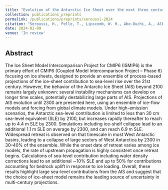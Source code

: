 ```yaml
---
title: "Evolution of the Antarctic Ice Sheet over the next three centuries from an ISMIP6 model ensemble"
collection: publications_preprints
permalink: /publications/preprints/seroussi-2024
citation: "Seroussi, H., Pelle, T., Lipscomb, W. H., Abe-Ouchi, A., Albrecht, T., Alvarez-Solas, J., Asay-Davis, X., Barre, J.-B., Berends, C. J., Bernales, J., Blasco, J., Caillet, J., Chandler, D. M., Coulon, V., Cullather, R., Dumas, C., Galton-Fenzi, B. K., <b>Garbe, J.</b>, Gillet-Chaulet, F., Gladstone, R., Goelzer, H., Golledge, N., Greve, R., Gudmundsson, G. H., Han, H. K., Hillebrand, T. R., Hoffman, M. J., Huybrechts, P., Jourdain, N. C., Klose, A. K., Langebroek, P. M., Leguy, G. R., Lowry, D. P., Mathiot, P., Montoya, M., Morlighem, M., Nowicki, S., Pattyn, F., Payne, A. J., Quiquet, A., Reese, R., Robinson, A., Saraste, L., Simon, E. G., Sun, S., Twarog, J. P., Trusel, L. D., Urruty, B., Van Breedam, J., van de Wal, R. S. W., Wang, Y., Zhao, C., Zwinger, T.: <i>Evolution of the Antarctic Ice Sheet over the next three centuries from an ISMIP6 model ensemble</i>, in review, 2024."
date: 2024-02-09
venue: 'In review'
---
```


## Abstract
The Ice Sheet Model Intercomparison Project for CMIP6 (ISMIP6) is the primary effort of CMIP6 (Coupled Model Intercomparison Project – Phase 6) focusing on ice sheets, designed to provide an ensemble of process-based projections of the ice-sheet contribution to sea-level rise over the 21st century. However, the behavior of the Antarctic Ice Sheet (AIS) beyond 2100 remains largely unknown: several instability mechanisms can develop on longer time scales, potentially destabilizing large parts of AIS. Projections of AIS evolution until 2300 are presented here, using an ensemble of ice-flow models and forcing from global climate models. Under high-emission scenarios, the Antarctic sea-level contribution is limited to less than 30 cm sea-level equivalent (SLE) by 2100, but increases rapidly thereafter to reach up to 4.4 m SLE by 2300. Simulations including ice-shelf collapse lead to an additional 1.1 m SLE on average by 2300, and can reach 6.9 m SLE. Widespread retreat is observed on that timescale in most West Antarctic basins, leading to a collapse of large sectors of West Antarctica by 2300 in 30–40% of the ensemble. While the onset date of retreat varies among ice models, the rate of upstream propagation is highly consistent once retreat begins. Calculations of sea-level contribution including water density corrections lead to an additional ∼10% SLE and up to 50% for contributions accounting for bedrock uplift in response to ice loading. Overall, these results highlight large sea-level contributions from the AIS and suggest that the choice of ice-sheet model remains the leading source of uncertainty in multi-century projections.
